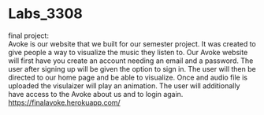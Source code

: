 # Labs_3308
final project:  
Avoke is our website that we built for our semester project. It was created to give people a way to visualize the music they listen to. Our Avoke website will first have you create an account needing an email and a password. The user after signing up will be given the option to sign in. The user will then be directed to our home page and be able to visualize. Once and audio file is uploaded the visulaizer will play an animation. The user will additionally have access to the Avoke about us and to login again.
https://finalavoke.herokuapp.com/
